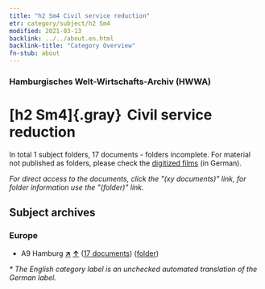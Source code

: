 ```yaml
---
title: "h2 Sm4 Civil service reduction"
etr: category/subject/h2 Sm4
modified: 2021-03-13
backlink: ../../about.en.html
backlink-title: "Category Overview"
fn-stub: about
---
```


### Hamburgisches Welt-Wirtschafts-Archiv (HWWA)
# [h2 Sm4]{.gray}&#8201; Civil service reduction&#160; 





In total 1 subject folders, 17 documents - folders incomplete.
For material not published as folders, please check the [digitized films](/film/h1_sh) (in German).

_For direct access to the documents, click the "(xy documents)" link, for folder information use the "(folder)" link._

## Subject archives



### Europe

- A9 Hamburg [**&nearr;**](../../../geo/i/140905/about.en.html "Hamburg (all folders)") [**&uarr;**](../../../geo/about.en.html#A9 "Country category system") (<a href="https://pm20.zbw.eu/dfgview/sh/140905,144664" title="about: Hamburg : Civil service reduction" target="_blank">17 documents</a>) ([folder](http://purl.org/pressemappe20/folder/sh/140905,144664))


_* The English category label is an unchecked automated translation of the German label._

